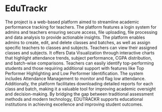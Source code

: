 # EduTrackr

The project is a web-based platform aimed to streamline academic performance tracking for teachers. The platform features a login system for admins and teachers ensuring secure access, file uploading, file processing and data analysis to provide actionable insights.
The platform enables admins to create, edit, and delete classes and batches, as well as assign specific teachers to classes and subjects. Teachers can view their assigned classes and subjects. It offers Data Visualization through interactive charts that highlight attendance trends, subject performance, CGPA distribution, and batch-wise comparisons.
Teachers can easily identify top-performing students and those requiring additional support with features like Top Performer Highlighting and Low Performer Identification.
The system includes Attendance Management to monitor and flag low attendance. Additionally, the platform facilitates downloading detailed reports for each class and batch, making it a valuable tool for improving academic oversight and decision-making. By bridging the gap between traditional assessment methods and modern technology, EDUTRACKR supports educational institutions in achieving excellence and improving student outcomes.